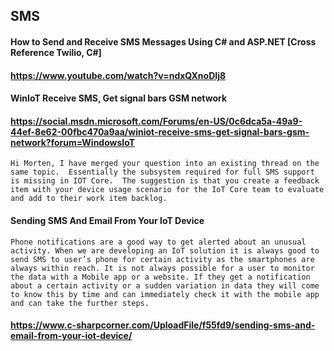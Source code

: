 ## SMS

#### How to Send and Receive SMS Messages Using C# and ASP.NET [Cross Reference Twilio, C#]
#### https://www.youtube.com/watch?v=ndxQXnoDIj8

#### WinIoT Receive SMS, Get signal bars GSM network
#### https://social.msdn.microsoft.com/Forums/en-US/0c6dca5a-49a9-44ef-8e62-00fbc470a9aa/winiot-receive-sms-get-signal-bars-gsm-network?forum=WindowsIoT
```Hi Morten, I have merged your question into an existing thread on the same topic.  Essentially the subsystem required for full SMS support is missing in IOT Core.  The suggestion is that you create a feedback item with your device usage scenario for the IoT Core team to evaluate and add to their work item backlog.```

#### Sending SMS And Email From Your IoT Device
```Phone notifications are a good way to get alerted about an unusual activity. When we are developing an IoT solution it is always good to send SMS to user’s phone for certain activity as the smartphones are always within reach. It is not always possible for a user to monitor the data with a Mobile app or a website. If they get a notification about a certain activity or a sudden variation in data they will come to know this by time and can immediately check it with the mobile app and can take the further steps.```
#### https://www.c-sharpcorner.com/UploadFile/f55fd9/sending-sms-and-email-from-your-iot-device/


